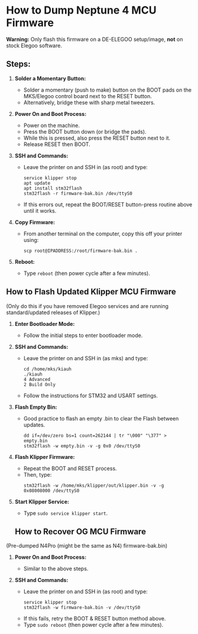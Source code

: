 # How to Dump Neptune 4 MCU Firmware

**Warning:** Only flash this firmware on a DE-ELEGOO setup/image, **not** on stock Elegoo software.

## Steps:

1. **Solder a Momentary Button:**
   - Solder a momentary (push to make) button on the BOOT pads on the MKS/Elegoo control board next to the RESET button.
   - Alternatively, bridge these with sharp metal tweezers.

2. **Power On and Boot Process:**
   - Power on the machine.
   - Press the BOOT button down (or bridge the pads).
   - While this is pressed, also press the RESET button next to it.
   - Release RESET then BOOT.

3. **SSH and Commands:**
   - Leave the printer on and SSH in (as root) and type:
     ```
     service klipper stop
     apt update
     apt install stm32flash
     stm32flash -r firmware-bak.bin /dev/ttyS0
     ```
   - If this errors out, repeat the BOOT/RESET button-press routine above until it works.

4. **Copy Firmware:**
   - From another terminal on the computer, copy this off your printer using:
     ```
     scp root@IPADDRESS:/root/firmware-bak.bin .
     ```

5. **Reboot:**
   - Type `reboot` (then power cycle after a few minutes).

## How to Flash Updated Klipper MCU Firmware

(Only do this if you have removed Elegoo services and are running standard/updated releases of Klipper.)

1. **Enter Bootloader Mode:**
   - Follow the initial steps to enter bootloader mode.

2. **SSH and Commands:**
   - Leave the printer on and SSH in (as mks) and type:
     ```
     cd /home/mks/kiauh
     ./kiauh
     4 Advanced
     2 Build Only
     ```
   - Follow the instructions for STM32 and USART settings.

3. **Flash Empty Bin:**
   - Good practice to flash an empty .bin to clear the Flash between updates.
     ```
     dd if=/dev/zero bs=1 count=262144 | tr "\000" "\377" > empty.bin
     stm32flash -w empty.bin -v -g 0x0 /dev/ttyS0
     ```

4. **Flash Klipper Firmware:**
   - Repeat the BOOT and RESET process.
   - Then, type:
     ```
     stm32flash -w /home/mks/klipper/out/klipper.bin -v -g 0x08008000 /dev/ttyS0
     ```

5. **Start Klipper Service:**
   - Type `sudo service klipper start`.
  
   ## How to Recover OG MCU Firmware

(Pre-dumped N4Pro (might be the same as N4) firmware-bak.bin)

1. **Power On and Boot Process:**
   - Similar to the above steps.
   
2. **SSH and Commands:**
   - Leave the printer on and SSH in (as root) and type:
     ```
     service klipper stop
     stm32flash -w firmware-bak.bin -v /dev/ttyS0
     ```
   - If this fails, retry the BOOT & RESET button method above.
   - Type `sudo reboot` (then power cycle after a few minutes).

